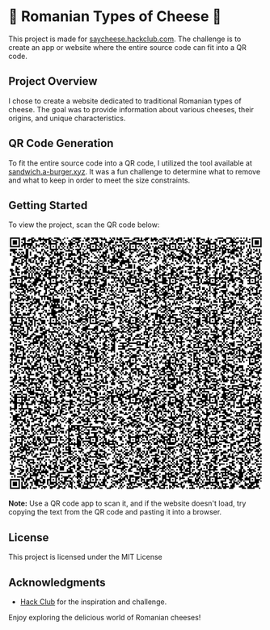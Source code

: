 # 🧀 Romanian Types of Cheese 🧀

This project is made for [saycheese.hackclub.com](https://saycheese.hackclub.com/). The challenge is to create an app or website where the entire source code can fit into a QR code.

## Project Overview

I chose to create a website dedicated to traditional Romanian types of cheese. The goal was to provide information about various cheeses, their origins, and unique characteristics.

## QR Code Generation

To fit the entire source code into a QR code, I utilized the tool available at [sandwich.a-burger.xyz](https://sandwich.a-burger.xyz/). It was a fun challenge to determine what to remove and what to keep in order to meet the size constraints.

## Getting Started

To view the project, scan the QR code below:

![QR Code](saycheese_qr_code.png)

**Note:** Use a QR code app to scan it, and if the website doesn't load, try copying the text from the QR code and pasting it into a browser.

## License

This project is licensed under the MIT License

## Acknowledgments

- [Hack Club](https://hackclub.com/) for the inspiration and challenge.

Enjoy exploring the delicious world of Romanian cheeses!
